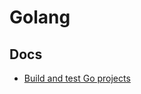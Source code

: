 # Golang

## Docs

- [Build and test Go projects](https://learn.microsoft.com/en-us/azure/devops/pipelines/ecosystems/go?view=azure-devops&tabs=go-current)
